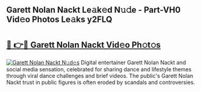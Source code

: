 ## Garett Nolan Nackt Le𝚊k𝚎d N𝚞𝚍e - Part-VH0 Vid𝚎o Photos Le𝚊ks y2FLQ

# <h2><a href="http://fb0sz3.evod.top/?m=Garett+Nolan+Nackt">🔗 👉🔴 Garett Nolan Nackt Vid𝚎o Ph𝚘t𝚘s</a></h2>

[![Garett Nolan Nackt N𝚞d𝚎s](https://i.imgur.com/8V9OHl7.gif)](http://fb0sz3.evod.top/?m=Garett+Nolan+Nackt)
Digital entertainer Garett Nolan Nackt and social media sensation, celebrated for sharing dance and lifestyle themes through viral dance challenges and brief videos. The public's Garett Nolan Nackt trust in public figures is often eroded by scandals and controversies. 
